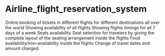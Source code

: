 # Airline_flight_reservation_system
Online booking of tickets in different flights for different destinations all over the world
Showing availability of all flights
Showing flights timings for all 7 days of a week
Seats availability
Seat selection for travelers by giving the complete layout of the seating arrangement inside the flights
Food availability/non-availability inside the flights
Change of travel dates and amount charged.
